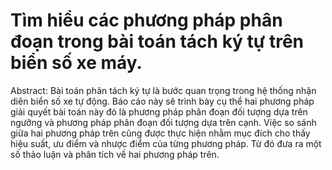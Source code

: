 # Tìm hiểu các phương pháp phân đoạn trong bài toán tách ký tự trên biển số xe máy.

Abstract: Bài toán phân tách ký tự là bước quan trọng trong hệ thống nhận diên biển số xe tự động. Báo cáo này sẽ trình bày cụ thể hai phương pháp giải quyết bài toán này đó là phương pháp phân đoạn đối tượng dựa trên ngưỡng và phương pháp phân đoạn đối tượng dựa trên cạnh. Việc so sánh giữa hai phương pháp trên cũng được thực hiện nhằm mục đích cho thấy hiệu suất, ưu điểm và nhược điểm của từng phương pháp. Từ đó đưa ra một số thảo luận và phân tích về hai phương pháp trên.
